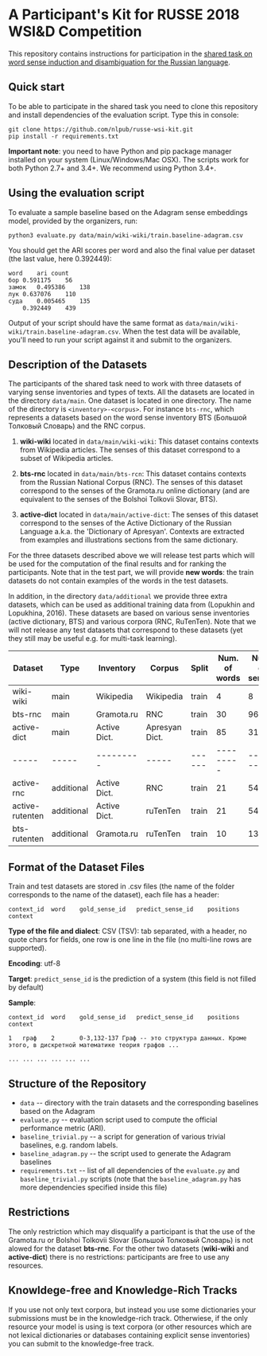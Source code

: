 # A Participant's Kit for RUSSE 2018 WSI&amp;D Competition

This repository contains instructions for participation in the [shared task on word sense induction and disambiguation for the Russian language](http://russe.nlpub.org/2018/wsi). 

Quick start
-------------

To be able to participate in the shared task you need to clone this repository and install dependencies of the evaluation script. Type this in console:

```
git clone https://github.com/nlpub/russe-wsi-kit.git
pip install -r requirements.txt
```

**Important note**: you need to have Python and pip package manager installed on your system (Linux/Windows/Mac OSX). The scripts work for both Python 2.7+ and 3.4+. We recommend using Python 3.4+.


Using the evaluation script
--------------------------

To evaluate a sample baseline based on the Adagram sense embeddings model, provided by the organizers, run:
```
python3 evaluate.py data/main/wiki-wiki/train.baseline-adagram.csv
```

You should get the ARI scores per word and also the final value per dataset (the last value, here 0.392449):

```
word    ari count
бор 0.591175    56
замок   0.495386    138
лук 0.637076    110
суда    0.005465    135
    0.392449    439
```

Output of your script should have the same format as ```data/main/wiki-wiki/train.baseline-adagram.csv```. When the test data will be available, you'll need to run your script against it and submit to the organizers.


Description of the Datasets
--------

The participants of the shared task need to work with three datasets of varying sense inventories and types of texts. All the datasets are located in the directory ```data/main```. One dataset is located in one directory. The name of the directory is ```<inventory>-<corpus>```. For instance ```bts-rnc```, which represents a datasets based on the word sense inventory BTS (Большой Толковый Словарь) and the RNC corpus.

1. **wiki-wiki** located in ```data/main/wiki-wiki```: This dataset contains contexts from Wikipedia articles. The senses of this dataset correspond to a subset of Wikipedia articles.

2. **bts-rnc** located in ```data/main/bts-rcn```: 
This dataset contains contexts from the Russian National Corpus (RNC). The senses of this dataset correspond to the senses of the Gramota.ru online dictionary (and are equivalent to the senses of the Bolshoi Tolkovii Slovar, BTS).

3. **active-dict** located in ```data/main/active-dict```: The senses of this dataset correspond to the senses of the Active Dictionary of the Russian Language a.k.a. the 'Dictionary of Apresyan'. Contexts are extracted from examples and illustrations sections from the same dictionary.


For the three datasets described above we will release test parts which will be used for the computation of the final results and for ranking the participants. Note that in the test part, we will provide **new words**: the train datasets do not contain examples of the words in the test datasets.

In addition, in the directory ```data/additional``` we provide three extra datasets, which can be used as additional training data from (Lopukhin and Lopukhina, 2016). These datasets are based on various sense inventories (active dictionary, BTS) and various corpora (RNC, RuTenTen). Note that we will not release any test datasets that correspond to these datasets (yet they still may be useful e.g. for multi-task learning).  

|Dataset|Type|Inventory|Corpus|Split|Num. of words|Num. of senses|Num. of contexts|
|-----|-----|---------|-----|------|---------|----------|----------|
|wiki-wiki|main|Wikipedia|Wikipedia|train|4|8|439
|bts-rnc|main|Gramota.ru|RNC|train|30|96|3491
|active-dict|main|Active Dict.|Apresyan Dict.|train|85|312|2073
|-----|-----|---------|-----|------|---------|----------|----------|
|active-rnc|additional|Active Dict.|RNC|train|21|54|1662
|active-rutenten|additional|Active Dict.|ruTenTen|train|21|54|3052
|bts-rutenten|additional|Gramota.ru|ruTenTen|train|10|13|562

Format of the Dataset Files
----------

Train and test datasets are stored in .csv files (the name of the folder corresponds to the name of the dataset), each file has a header:

```
context_id	word	gold_sense_id	predict_sense_id	positions	context
```

**Type of the file and dialect**: CSV (TSV): tab separated,  with a header, no quote chars for fields, one row is one line in the file (no multi-line rows are supported). 

**Encoding**: utf-8

**Target**: ```predict_sense_id``` is the prediction of a system (this field is not filled by default)

**Sample**:

```
context_id	word	gold_sense_id	predict_sense_id	positions	context

1	граф	2		0-3,132-137	Граф -- это структура данных. Кроме этого, в дискретной математике теория графов ...

...	...	...	...	...	...
```

Structure of the Repository
---------------------------

- ```data``` -- directory with the train datasets and the corresponding baselines based on the Adagram
- ```evaluate.py``` -- evaluation script used to compute the official performance metric (ARI).
- ```baseline_trivial.py``` -- a script for generation of various trivial baselines, e.g. random labels.
- ```baseline_adagram.py``` -- the script used to generate the Adagram baselines
- ```requirements.txt``` -- list of all dependencies of the ```evaluate.py``` and ```baseline_trivial.py``` scripts (note that the ```baseline_adagram.py``` has more dependencies specified inside this file)

Restrictions
-----------

The only restriction which may disqualify a participant is that the use of the Gramota.ru or Bolshoi Tolkovii Slovar (Большой Толковый Словарь) is not alowed for the dataset **bts-rnc**. For the other two datasets (**wiki-wiki** and **active-dict**) there is no restrictions: participants are free to use any resources. 


Knowldege-free and Knowledge-Rich Tracks
----------------------------------------

If you use not only text corpora, but instead you use some dictionaries your submissions must be in the knowledge-rich track. Otherwiese, if the only resource your model is using is text corpora (or other resources which are not lexical dictionaries or databases containing explicit sense inventories) you can submit to the knowledge-free track. 


